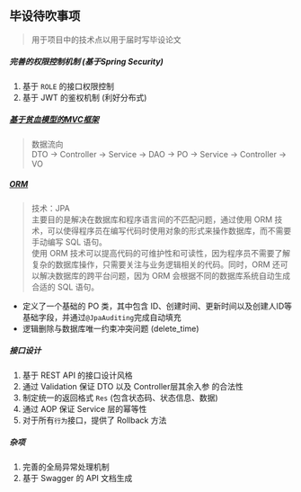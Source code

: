## 毕设待吹事项

> 用于项目中的技术点以用于届时写毕设论文

##### 完善的权限控制机制 (基于Spring Security)

1. 基于 `ROLE` 的接口权限控制
2. 基于 JWT 的鉴权机制 (利好分布式)

##### [基于贫血模型的MVC框架](https://zh.wikipedia.org/zh-cn/MVC)

> 数据流向  
> DTO -> Controller -> Service -> DAO -> PO -> Service -> Controller -> VO

##### [ORM](https://en.wikipedia.org/wiki/Object%E2%80%93relational_mapping)

> 技术：JPA  
> 主要目的是解决在数据库和程序语言间的不匹配问题，通过使用 ORM 技术，可以使得程序员在编写代码时使用对象的形式来操作数据库，而不需要手动编写
> SQL 语句。   
> 使用 ORM 技术可以提高代码的可维护性和可读性，因为程序员不需要了解复杂的数据库操作，只需要关注与业务逻辑相关的代码。同时，ORM
> 还可以解决数据库的跨平台问题，因为 ORM 会根据不同的数据库系统自动生成合适的 SQL 语句。

- 定义了一个基础的 PO 类，其中包含 ID、创建时间、更新时间以及创建人ID等基础字段，并通过`@JpaAuditing`完成自动填充
- 逻辑删除与数据库唯一约束冲突问题 (delete_time)

##### 接口设计

1. 基于 REST API 的接口设计风格
2. 通过 Validation 保证 DTO 以及 Controller层其余入参 的合法性
3. 制定统一的返回格式 `Res` (包含状态码、状态信息、数据)
4. 通过 AOP 保证 Service 层的幂等性
5. 对于所有`行为`接口，提供了 Rollback 方法

##### 杂项

1. 完善的全局异常处理机制
2. 基于 Swagger 的 API 文档生成
